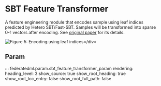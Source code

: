 # SBT Feature Transformer

A feature engineering module that encodes sample using leaf indices
predicted by Hetero SBT/Fast-SBT. Samples will be transformed into
sparse 0-1 vectors after encoding. See [original
paper](https://research.fb.com/wp-content/uploads/2016/11/practical-lessons-from-predicting-clicks-on-ads-at-facebook.pdf)
for its details.

![Figure 5: Encoding using leaf
indices\</div\>](../images/gbdt_lr.png)

## Param

::: federatedml.param.sbt_feature_transformer_param
    rendering:
      heading_level: 3
      show_source: true
      show_root_heading: true
      show_root_toc_entry: false
      show_root_full_path: false
